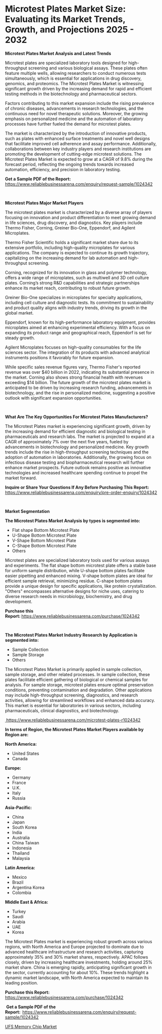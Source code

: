 <p><h1>Microtest Plates Market Size: Evaluating its Market Trends, Growth, and Projections 2025 - 2032</h1></p><p><strong>Microtest Plates Market Analysis and Latest Trends</strong></p>
<p><p>Microtest plates are specialized laboratory tools designed for high-throughput screening and various biological assays. These plates often feature multiple wells, allowing researchers to conduct numerous tests simultaneously, which is essential for applications in drug discovery, genomics, and proteomics. The Microtest Plates Market is witnessing significant growth driven by the increasing demand for rapid and efficient testing methods in the biotechnology and pharmaceutical sectors.</p><p>Factors contributing to this market expansion include the rising prevalence of chronic diseases, advancements in research technologies, and the continuous need for novel therapeutic solutions. Moreover, the growing emphasis on personalized medicine and the automation of laboratory processes have further fueled the demand for microtest plates. </p><p>The market is characterized by the introduction of innovative products, such as plates with enhanced surface treatments and novel well designs that facilitate improved cell adherence and assay performance. Additionally, collaborations between key industry players and research institutions are promoting the development of cutting-edge microtest solutions. The Microtest Plates Market is expected to grow at a CAGR of 9.8% during the forecast period, reflecting the ongoing trends towards increased automation, efficiency, and precision in laboratory testing.</p></p>
<p><strong>Get a Sample PDF of the Report:&nbsp;</strong> <a href="https://www.reliablebusinessarena.com/enquiry/request-sample/1024342?utm_campaign=2136&utm_medium=2&utm_source=Github&utm_content=ia&utm_term=06032025&utm_id=microtest-plates">https://www.reliablebusinessarena.com/enquiry/request-sample/1024342</a></p>
<p>&nbsp;</p>
<p><strong>Microtest Plates Major Market Players</strong></p>
<p><p>The microtest plates market is characterized by a diverse array of players focusing on innovation and product differentiation to meet growing demand in life sciences, drug discovery, and diagnostics. Key players include Thermo Fisher, Corning, Greiner Bio-One, Eppendorf, and Agilent Microplates.</p><p>Thermo Fisher Scientific holds a significant market share due to its extensive portfolio, including high-quality microplates for various applications. The company is expected to continue its growth trajectory, capitalizing on the increasing demand for lab automation and high-throughput screening. </p><p>Corning, recognized for its innovation in glass and polymer technology, offers a wide range of microplates, such as multiwell and 3D cell culture plates. Corning’s strong R&D capabilities and strategic partnerships enhance its market reach, contributing to robust future growth.</p><p>Greiner Bio-One specializes in microplates for specialty applications, including cell culture and diagnostic tests. Its commitment to sustainability and product quality aligns with industry trends, driving its growth in the global market.</p><p>Eppendorf, known for its high-performance laboratory equipment, provides microplates aimed at enhancing experimental efficiency. With a focus on expanding its product range and geographical reach, Eppendorf is set for steady growth.</p><p>Agilent Microplates focuses on high-quality consumables for the life sciences sector. The integration of its products with advanced analytical instruments positions it favorably for future expansion.</p><p>While specific sales revenue figures vary, Thermo Fisher's reported revenue was over $40 billion in 2022, indicating its substantial presence in the market. Corning also shows strong financial health with revenues exceeding $14 billion. The future growth of the microtest plates market is anticipated to be driven by increasing research funding, advancements in biotechnology, and the rise in personalized medicine, suggesting a positive outlook with significant expansion opportunities.</p></p>
<p>&nbsp;</p>
<p><strong>What Are The Key Opportunities For Microtest Plates Manufacturers?</strong></p>
<p><p>The Microtest Plates market is experiencing significant growth, driven by the increasing demand for efficient diagnostic and biological testing in pharmaceuticals and research labs. The market is projected to expand at a CAGR of approximately 7% over the next five years, fueled by advancements in biotechnology and personalized medicine. Key growth trends include the rise in high-throughput screening techniques and the adoption of automation in laboratories. Additionally, the growing focus on infectious disease testing and biopharmaceutical research will further enhance market prospects. Future outlook remains positive as innovative technologies and increased healthcare spending continue to propel the market forward.</p></p>
<p><strong>Inquire or Share Your Questions If Any Before Purchasing This Report:</strong> <a href="https://www.reliablebusinessarena.com/enquiry/pre-order-enquiry/1024342?utm_campaign=2136&utm_medium=2&utm_source=Github&utm_content=ia&utm_term=06032025&utm_id=microtest-plates">https://www.reliablebusinessarena.com/enquiry/pre-order-enquiry/1024342</a></p>
<p>&nbsp;</p>
<p><strong>Market Segmentation</strong></p>
<p><strong>The Microtest Plates Market Analysis by types is segmented into:</strong></p>
<p><ul><li>Flat shape Bottom Microtest Plate</li><li>U-Shape Bottom Microtest Plate</li><li>V-Shape Bottom Microtest Plate</li><li>C-Shape Bottom Microtest Plate</li><li>Others</li></ul></p>
<p><p>Microtest plates are specialized laboratory tools used for various assays and experiments. The flat shape bottom microtest plate offers a stable base for uniform sample distribution, while U-shape bottom plates facilitate easier pipetting and enhanced mixing. V-shape bottom plates are ideal for efficient sample retrieval, minimizing residue. C-shape bottom plates provide a unique design for specific applications, like protein crystallization. "Others" encompasses alternative designs for niche uses, catering to diverse research needs in microbiology, biochemistry, and drug development.</p></p>
<p><strong>Purchase this Report:&nbsp;</strong><a href="https://www.reliablebusinessarena.com/purchase/1024342?utm_campaign=2136&utm_medium=2&utm_source=Github&utm_content=ia&utm_term=06032025&utm_id=microtest-plates">https://www.reliablebusinessarena.com/purchase/1024342</a></p>
<p>&nbsp;</p>
<p><strong>The Microtest Plates Market Industry Research by Application is segmented into:</strong></p>
<p><ul><li>Sample Collection</li><li>Sample Storage</li><li>Others</li></ul></p>
<p><p>The Microtest Plates Market is primarily applied in sample collection, sample storage, and other related processes. In sample collection, these plates facilitate efficient gathering of biological or chemical samples for analysis. For sample storage, microtest plates ensure optimal preservation conditions, preventing contamination and degradation. Other applications may include high-throughput screening, diagnostics, and research activities, allowing for streamlined workflows and enhanced data accuracy. This market is essential for laboratories in various sectors, including pharmaceuticals, clinical diagnostics, and biotechnology.</p></p>
<p><a href="https://www.reliablebusinessarena.com/microtest-plates-r1024342?utm_campaign=2136&utm_medium=2&utm_source=Github&utm_content=ia&utm_term=06032025&utm_id=microtest-plates">&nbsp;https://www.reliablebusinessarena.com/microtest-plates-r1024342</a></p>
<p><strong>In terms of Region, the Microtest Plates Market Players available by Region are:</strong></p>
<p>
    <p> <strong> North America: </strong>
        <ul>
            <li>United States</li>
            <li>Canada</li>
        </ul>
        </p> 
    <p> <strong> Europe: </strong>
        <ul>
            <li>Germany</li>
            <li>France</li>
            <li>U.K.</li>
            <li>Italy</li>
            <li>Russia</li>
        </ul>
        </p> 
    <p> <strong> Asia-Pacific: </strong>
        <ul>
            <li>China</li>
            <li>Japan</li>
            <li>South Korea</li>
            <li>India</li>
            <li>Australia</li>
            <li>China Taiwan</li>
            <li>Indonesia</li>
            <li>Thailand</li>
            <li>Malaysia</li>
        </ul>
        </p> 
    <p> <strong> Latin America: </strong>
        <ul>
            <li>Mexico</li>
            <li>Brazil</li>
            <li>Argentina Korea</li>
            <li>Colombia</li>
        </ul>
        </p> 
    <p> <strong> Middle East & Africa: </strong>
        <ul>
            <li>Turkey</li>
            <li>Saudi</li>
            <li>Arabia</li>
            <li>UAE</li>
            <li>Korea</li>
        </ul>
    </p>
    </p>
<p><p>The Microtest Plates market is experiencing robust growth across various regions, with North America and Europe projected to dominate due to advanced healthcare infrastructure and research activities, capturing approximately 35% and 30% market shares, respectively. APAC follows closely, driven by increasing healthcare investments, holding around 25% market share. China is emerging rapidly, anticipating significant growth in the sector, currently accounting for about 10%. These trends highlight a dynamic market landscape, with North America expected to maintain its leading position.</p></p>
<p><strong>Purchase this Report: </strong><a href="https://www.reliablebusinessarena.com/purchase/1024342?utm_campaign=2136&utm_medium=2&utm_source=Github&utm_content=ia&utm_term=06032025&utm_id=microtest-plates">https://www.reliablebusinessarena.com/purchase/1024342</a></p>
<p>&nbsp;<strong>Get a Sample PDF of the Report:&nbsp;&nbsp;</strong><a href="https://www.reliablebusinessarena.com/enquiry/request-sample/1024342?utm_campaign=2136&utm_medium=2&utm_source=Github&utm_content=ia&utm_term=06032025&utm_id=microtest-plates">https://www.reliablebusinessarena.com/enquiry/request-sample/1024342</a></p>
<p><strong></strong></p>
<p><p><a href="https://github.com/mharielmesa/Market-Research-Report-List-5/blob/main/ufs-memory-chip-market.md?utm_campaign=2136&utm_medium=2&utm_source=Github&utm_content=ia&utm_term=06032025&utm_id=microtest-plates">UFS Memory Chip Market</a></p></p>